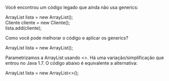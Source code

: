 Você encontrou um código legado que ainda não usa generics:

ArrayList lista = new ArrayList();<br>
Cliente cliente = new Cliente();<br>
lista.add(cliente);<br>

Como você pode melhorar o código e aplicar os generics?

ArrayList<Cliente> lista = new ArrayList<Cliente>();


Parametrizamos a ArrayList usando <>. Há uma variação/simplificação que entrou no Java 1.7. O código abaixo é equivalente a alternativa:

ArrayList<Cliente> lista = new ArrayList<>();